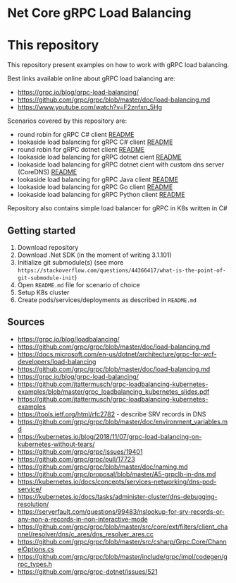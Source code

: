 # Net Core gRPC Load Balancing

# This repository

This repository present examples on how to work with gRPC load balancing.

Best links available online about gRPC load balancing are:
- https://grpc.io/blog/grpc-load-balancing/
- https://github.com/grpc/grpc/blob/master/doc/load-balancing.md
- https://www.youtube.com/watch?v=F2znfxn_5Hg

Scenarios covered by this repository are:
- round robin for gRPC C# client [README](scenarios/NetCore.CSharp.RoundRobin/README.md)
- lookaside load balancing for gRPC C# client [README](scenarios/NetCore.CSharp.Lookaside/README.md)
- round robin for gRPC dotnet client [README](scenarios/NetCore.DotNet.RoundRobin/README.md)
- lookaside load balancing for gRPC dotnet cient [README](scenarios/NetCore.DotNet.Lookaside/README.md)
- lookaside load balancing for gRPC dotnet cient with custom dns server (CoreDNS) [README](scenarios/NetCore.DotNet.Lookaside.CustomDns/README.md)
- lookaside load balancing for gRPC Java client [README](scenarios/Java.Lookaside/README.md)
- lookaside load balancing for gRPC Go client [README](scenarios/Go.Lookaside/README.md)
- lookaside load balancing for gRPC Python client [README](scenarios/Python.Lookaside/README.md) 

Repository also contains simple load balancer for gRPC in K8s written in C#

## Getting started

1. Download repository 
2. Download .Net SDK (in the moment of writing 3.1.101)
3. Initialize git submodule(s) (see more `https://stackoverflow.com/questions/44366417/what-is-the-point-of-git-submodule-init`)
4. Open `README.md` file for scenario of choice
5. Setup K8s cluster
6. Create pods/services/deployments as described in `README.md` 

## Sources

- https://grpc.io/blog/loadbalancing/ 
- https://github.com/grpc/grpc/blob/master/doc/load-balancing.md 
- https://docs.microsoft.com/en-us/dotnet/architecture/grpc-for-wcf-developers/load-balancing 
- https://github.com/grpc/grpc/blob/master/doc/load-balancing.md
- https://grpc.io/blog/grpc-load-balancing/
- https://github.com/jtattermusch/grpc-loadbalancing-kubernetes-examples/blob/master/grpc_loadbalancing_kubernetes_slides.pdf
- https://github.com/jtattermusch/grpc-loadbalancing-kubernetes-examples
- https://tools.ietf.org/html/rfc2782 - describe SRV records in DNS
- https://github.com/grpc/grpc/blob/master/doc/environment_variables.md
- https://kubernetes.io/blog/2018/11/07/grpc-load-balancing-on-kubernetes-without-tears/
- https://github.com/grpc/grpc/issues/19401
- https://github.com/grpc/grpc/pull/17723
- https://github.com/grpc/grpc/blob/master/doc/naming.md
- https://github.com/grpc/proposal/blob/master/A5-grpclb-in-dns.md
- https://kubernetes.io/docs/concepts/services-networking/dns-pod-service/
- https://kubernetes.io/docs/tasks/administer-cluster/dns-debugging-resolution/
- https://serverfault.com/questions/99483/nslookup-for-srv-records-or-any-non-a-records-in-non-interactive-mode
- https://github.com/grpc/grpc/blob/master/src/core/ext/filters/client_channel/resolver/dns/c_ares/dns_resolver_ares.cc
- https://github.com/grpc/grpc/blob/master/src/csharp/Grpc.Core/ChannelOptions.cs
- https://github.com/grpc/grpc/blob/master/include/grpc/impl/codegen/grpc_types.h
- https://github.com/grpc/grpc-dotnet/issues/521